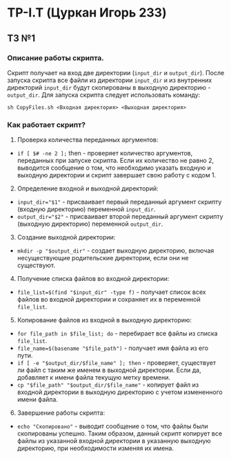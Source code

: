 # TP-I.T (Цуркан Игорь 233)

## ТЗ №1 
### Описание работы скрипта.
Скрипт получает на вход две директории (```input_dir``` и ```output_dir```). После запуска скрипта все файли из директории ```input_dir``` и из внутренних директорий ```input_dir``` будут скопированы в выходную директорию - ```output_dir```.
Для запуска скрипта следует использовать команду:
```
sh CopyFiles.sh <Входная директория> <Выходная директория>
```
### Как работает скрипт?
1. Проверка количества переданных аргументов:

  - ```if [ $# -ne 2 ];``` then - проверяет количество аргументов, переданных при запуске скрипта. Если их количество не равно 2, выводится сообщение о том, что необходимо указать входную и выходную директории и скрипт завершает свою работу с кодом 1.

2. Определение входной и выходной директорий:

  - ```input_dir="$1"``` - присваивает первый переданный аргумент скрипту (входную директорию) переменной ```input_dir```.
  - ```output_dir="$2"``` - присваивает второй переданный аргумент скрипту (выходную директорию) переменной ```output_dir```.

3. Создание выходной директории:

  - ```mkdir -p "$output_dir"``` - создает выходную директорию, включая несуществующие родительские директории, если они не существуют.

4. Получение списка файлов во входной директории:

  - ```file_list=$(find "$input_dir" -type f)``` - получает список всех файлов во входной директории и сохраняет их в переменной ```file_list```.

5. Копирование файлов из входной в выходную директорию:

  - ```for file_path in $file_list; do``` - перебирает все файлы из списка ```file_list```.
  - ```file_name=$(basename "$file_path")``` - получает имя файла из его пути.
  - ```if [ -e "$output_dir/$file_name" ]; then``` - проверяет, существует ли файл с таким же именем в выходной директории. Если да, добавляет к имени файла текущую метку времени.
  - ```cp "$file_path" "$output_dir/$file_name"``` - копирует файл из входной директории в выходную директорию с учетом измененного имени файла.

6. Завершение работы скрипта:

  - ```echo "Скопировано"``` - выводит сообщение о том, что файлы были скопированы успешно.
Таким образом, данный скрипт копирует все файлы из указанной входной директории в указанную выходную директорию, при необходимости изменяя их имена.
